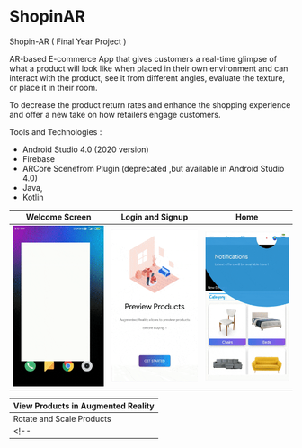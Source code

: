# ShopinAR



Shopin-AR 
( Final Year Project )

AR-based E-commerce App that gives customers a real-time glimpse of what a product will look like when placed in their own environment and can interact with the product, see it from different angles, evaluate the texture, or place it in their room.

To decrease the product return rates and enhance the shopping experience and offer a new take on how retailers engage customers.

Tools and Technologies : 
* Android Studio 4.0 (2020 version)
* Firebase
* ARCore Scenefrom Plugin (deprecated ,but available in Android Studio 4.0)
* Java,
* Kotlin

|Welcome Screen                                 |Login and Signup                               |Home
|-----------------------------------------------|-----------------------------------------------|-----------------------------------------------|
| <img src="/shopinar-demo-1.gif" width="270" />| <img src="/shopinar-demo-2.gif" width="270" />| <img src="/shopinar-demo-3.gif" width="270" />|


|View Products in Augmented Reality|
|---------------------------------------------------------------------------------------------------------------------------------|
|Rotate and Scale Products                                 |360° View ,Move ,Add and Delete Products                              |
<!-- | <img src="/shopinar-demo-4.gif" width="270" />| <img src="/shopinar-demo-2.gif" width="270" />| | -->

